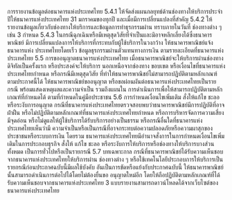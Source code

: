 การรายงานข้อมูลต่อธนาคารแห่งประเทศไทย
5.4.1
ให้จัดส่งแผนกลยุทธ์ด้านช่องทางให้บริการประจำปีให้ธนาคารแห่งประเทศไทย
31 มกราคมของทุกปี และเมื่อมีการเปลี่ยนแปลงที่สำคัญ
5.4.2 ให้รายงานข้อมูลเกี่ยวกับช่องทางให้บริการและข้อมูลการทำธุรกรรมผ่าน
ทราบภายในวันที่
ช่องทางต่าง ๆ เช่น
3
กำหนด
5.4.3 ในกรณีฉุกเฉินหรือมีเหตุสุดวิสัยที่จำเป็นและมิอาจหลีกเลี่ยงได้ซึ่งธนาคารพาณิชย์
มีการเปลี่ยนแปลงการให้บริการที่กระทบกับผู้ใช้บริการในวงกว้าง ให้ธนาคารพาณิชย์แจ้งธนาคารแห่ง
ประเทศไทยโดยเร็ว
ข้อมูลธุรกรรมผ่านตัวแทนทางการเงิน ตามรายละเอียดที่ธนาคารแห่งประเทศไทย
5.5 การขออนุญาตธนาคารแห่งประเทศไทย
เมื่อธนาคารพาณิชย์จะให้บริการผ่านช่องทางดิจิทัลเป็นครั้งแรก หรือประสงค์จะให้บริการ
นอกเหนือจากช่องทาง ขอบเขต หรือเงื่อนไขที่ธนาคารแห่งประเทศไทยกำหนด หรือกรณีมีเหตุสุดวิสัย
ที่ทำให้ธนาคารพาณิชย์ไม่สามารถปฏิบัติตามหลักเกณฑ์ตามประกาศนี้ได้ ให้ธนาคารพาณิชย์ขออนุญาต
หรือขอผ่อนผันต่อธนาคารแห่งประเทศไทยเป็นรายกรณี พร้อมแสดงเหตุผลและความจําเป็น รวมถึงแผนใน
การดำเนินการเพื่อให้สามารถปฏิบัติตามหลักเกณฑ์ที่กำหนดได้ ตามที่กำหนดในคู่มือประชาชน
5.6 การกําหนดเงื่อนไขเพิ่มเติม สั่งให้แก้ไข ชะลอ หรือระงับการอนุญาต
กรณีที่ธนาคารแห่งประเทศไทยตรวจสอบพบว่าธนาคารพาณิชย์มีการปฏิบัติที่อาจฝ่าฝืน
หรือไม่ปฏิบัติตามหลักเกณฑ์ที่ธนาคารแห่งประเทศไทยกำหนด หรือการบริหารจัดการความเสี่ยงมีจุดอ่อน
หรือไม่ดูแลให้ผู้ใช้บริการได้รับบริการอย่างเป็นธรรม หรือกรณีอื่นใดที่ธนาคารแห่งประเทศไทยเห็นว่ามี
ความจําเป็นหรือเป็นกรณีที่อาจกระทบต่อความปลอดภัยหรือความผาสุกของประชาชนหรือระบบการเงิน
โดยรวม ธนาคารแห่งประเทศไทยมีอำนาจสั่งการในการกำหนดเงื่อนไขเพิ่มเติมในการประกอบธุรกิจ สั่งให้
แก้ไข ชะลอ หรือระงับการให้บริการหรือช่องทางให้บริการบางส่วนทั้งหมด เป็นการทั่วไปหรือเป็นรายกรณี
5.7 บทเฉพาะกาล
กรณีที่ธนาคารพาณิชย์ได้รับความเห็นชอบจากธนาคารแห่งประเทศไทยให้บริการผ่าน
ช่องทางต่าง ๆ หรือใช้เทคโนโลยีประกอบการให้บริการเป็นรายกรณีก่อนประกาศฉบับนี้มีผลใช้บังคับ
อันเป็นการขัดหรือแย้งกับประกาศฉบับนี้ ให้ธนาคารพาณิชย์นั้นสามารถดำเนินการต่อไปได้โดยไม่ต้องยื่นขอ
อนุญาตใหม่อีก โดยให้ถือปฏิบัติตามหลักเกณฑ์ที่ได้รับความเห็นชอบจากธนาคารแห่งประเทศไทย
3 แบบรายงานสามารถดาวน์โหลดได้จากเว็บไซต์ของธนาคารแห่งประเทศไทย
